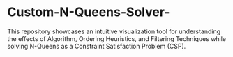 # Custom-N-Queens-Solver-
This repository showcases an intuitive visualization tool for understanding the effects of Algorithm, Ordering Heuristics, and Filtering Techniques while solving N-Queens as a Constraint Satisfaction Problem (CSP).
